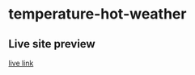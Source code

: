 # temperature-hot-weather

## Live site preview
[live link](https://mdmehedyhassan.github.io/temperature-hot-weather/)